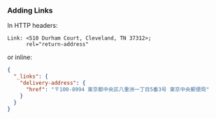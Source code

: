 ### Adding Links

In HTTP headers:

```
Link: <510 Durham Court, Cleveland, TN 37312>;
      rel="return-address"
```

or inline:

``` json
{
  "_links": {
    "delivery-address": {
      "href": "〒100-8994 東京都中央区八重洲一丁目5番3号 東京中央郵便局"
    }
  }
}
```
